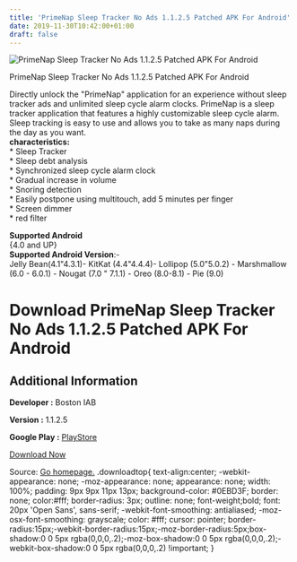 ```yaml
---
title: 'PrimeNap Sleep Tracker No Ads 1.1.2.5 Patched APK For Android'
date: 2019-11-30T10:42:00+01:00
draft: false
---
```


![PrimeNap Sleep Tracker No Ads 1.1.2.5 Patched APK For Android](https://i1.wp.com/apkhome.net/wp-content/uploads/2019/11/PrimeNap-Sleep-Tracker-No-Ads-1.1.2.5-Patched.png "PrimeNap Sleep Tracker No Ads 1.1.2.5 Patched APK For Android")

  

PrimeNap Sleep Tracker No Ads 1.1.2.5 Patched APK For Android

Directly unlock the "PrimeNap" application for an experience without sleep tracker ads and unlimited sleep cycle alarm clocks. PrimeNap is a sleep tracker application that features a highly customizable sleep cycle alarm. Sleep tracking is easy to use and allows you to take as many naps during the day as you want.  
**characteristics:**  
\* Sleep Tracker  
\* Sleep debt analysis  
\* Synchronized sleep cycle alarm clock  
\* Gradual increase in volume  
\* Snoring detection  
\* Easily postpone using multitouch, add 5 minutes per finger  
\* Screen dimmer  
\* red filter

**Supported Android**  
{4.0 and UP}  
**Supported Android Version**:-  
Jelly Bean(4.1"4.3.1)- KitKat (4.4"4.4.4)- Lollipop (5.0"5.0.2) - Marshmallow (6.0 - 6.0.1) - Nougat (7.0 " 7.1.1) - Oreo (8.0-8.1) - Pie (9.0)

Download PrimeNap Sleep Tracker No Ads 1.1.2.5 Patched APK For Android
======================================================================

Additional Information
----------------------

**Developer :** Boston IAB

**Version :** 1.1.2.5

**Google Play :** [PlayStore](https://play.google.com/store/apps/details?id=com.primenap.pro)

  

[Download Now](https://store4app.co/post/primenap-sleep-tracker-no-ads-1-1-2-5-patched-apk-for-android_1575106910)

  
Source: [Go homepage.](https://store4app.co/post/primenap-sleep-tracker-no-ads-1-1-2-5-patched-apk-for-android_1575106910) .downloadtop{ text-align:center; -webkit-appearance: none; -moz-appearance: none; appearance: none; width: 100%; padding: 9px 9px 11px 13px; background-color: #0EBD3F; border: none; color:#fff; border-radius: 3px; outline: none; font-weight;bold; font: 20px 'Open Sans', sans-serif; -webkit-font-smoothing: antialiased; -moz-osx-font-smoothing: grayscale; color: #fff; cursor: pointer; border-radius:15px;-webkit-border-radius:15px;-moz-border-radius:5px;box-shadow:0 0 5px rgba(0,0,0,.2);-moz-box-shadow:0 0 5px rgba(0,0,0,.2);-webkit-box-shadow:0 0 5px rgba(0,0,0,.2) !important; }